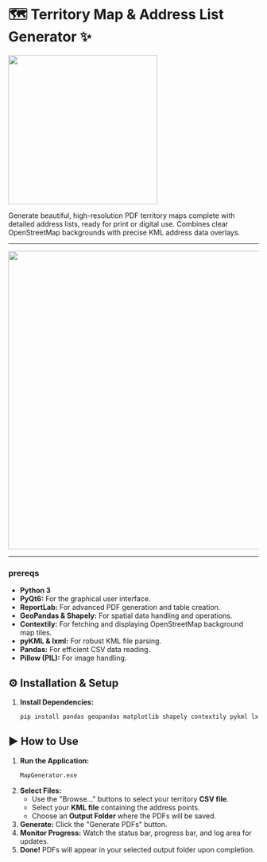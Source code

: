 # 🗺️ Territory Map & Address List Generator ✨

<img src="https://github.com/user-attachments/assets/813e0663-da60-4ddc-8d2e-befc5919b539" width="300" />


Generate beautiful, high-resolution PDF territory maps complete with detailed address lists, ready for print or digital use. Combines clear OpenStreetMap backgrounds with precise KML address data overlays.

---
<img src="https://github.com/user-attachments/assets/7bb84771-be87-471e-88fa-99898a52ec73" width="600" />


---
### prereqs
*   **Python 3**
*   **PyQt6:** For the graphical user interface.
*   **ReportLab:** For advanced PDF generation and table creation.
*   **GeoPandas & Shapely:** For spatial data handling and operations.
*   **Contextily:** For fetching and displaying OpenStreetMap background map tiles.
*   **pyKML & lxml:** For robust KML file parsing.
*   **Pandas:** For efficient CSV data reading.
*   **Pillow (PIL):** For image handling.

## ⚙️ Installation & Setup

1.  **Install Dependencies:**
    ```bash
    pip install pandas geopandas matplotlib shapely contextily pykml lxml reportlab Pillow PyQt6
    ```

## ▶️ How to Use

1.  **Run the Application:**
    ```bash
    MapGenerator.exe
    ```
2.  **Select Files:**
    *   Use the "Browse..." buttons to select your territory **CSV file**.
    *   Select your **KML file** containing the address points.
    *   Choose an **Output Folder** where the PDFs will be saved.
3.  **Generate:** Click the "Generate PDFs" button.
4.  **Monitor Progress:** Watch the status bar, progress bar, and log area for updates.
5.  **Done!** PDFs will appear in your selected output folder upon completion.
